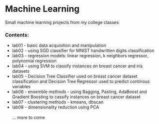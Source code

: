 # Machine Learning

Small machine learning projects from my college classes


### Contents:
- lab01 - basic data acquisition and manipulation
- lab02 - using SGD classifier for MNIST handwritten digits classification
- lab03 - regression models: linear regression, k neighbors regressor, polynomial regression  
- lab04 - using SVM to classify instances on breast cancer and iris datasets  
- lab05 - Decision Tree Classifier used on breast cancer dataset classification and Decision Tree Regressor used to predict continous variables  
- lab06 - ensemble methods - using Bagging, Pasting, AdaBoost and Gradient Boosting to cassify instances on breast cancer dataset  
- lab07 - clustering methods - kmeans, dbscan  
- lab08 - dimensionality reduction using PCA  
\
... more to come

